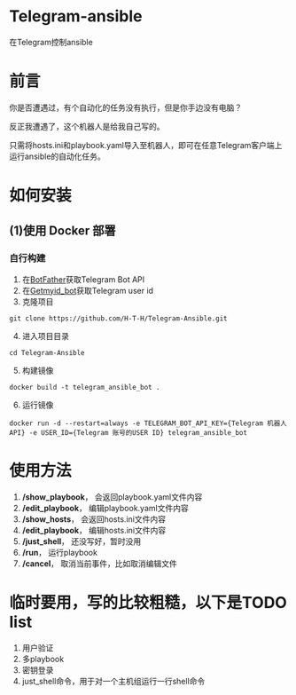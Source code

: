 # Telegram-ansible
在Telegram控制ansible

# 前言
你是否遭遇过，有个自动化的任务没有执行，但是你手边没有电脑？

反正我遭遇了，这个机器人是给我自己写的。

只需将hosts.ini和playbook.yaml导入至机器人，即可在任意Telegram客户端上运行ansible的自动化任务。




# 如何安装

## (1)使用 Docker 部署
### 自行构建
1. 在[BotFather](https://t.me/BotFather)获取Telegram Bot API
2. 在[Getmyid_bot](https://t.me/getmyid_bot)获取Telegram user id
3. 克隆项目
```
git clone https://github.com/H-T-H/Telegram-Ansible.git
```
4. 进入项目目录
```
cd Telegram-Ansible
```
5. 构建镜像
```
docker build -t telegram_ansible_bot .
```
6. 运行镜像
```
docker run -d --restart=always -e TELEGRAM_BOT_API_KEY={Telegram 机器人 API} -e USER_ID={Telegram 账号的USER ID} telegram_ansible_bot
```





# 使用方法
1. **/show_playbook**， 会返回playbook.yaml文件内容
2. **/edit_playbook**， 编辑playbook.yaml文件内容
3. **/show_hosts**，    会返回hosts.ini文件内容
4. **/edit_playbook**， 编辑hosts.ini文件内容
5. **/just_shell**，    还没写好，暂时没用
6. **/run**，           运行playbook
7. **/cancel**，        取消当前事件，比如取消编辑文件


# 临时要用，写的比较粗糙，以下是TODO list
1. 用户验证
2. 多playbook
3. 密钥登录
4. just_shell命令，用于对一个主机组运行一行shell命令
